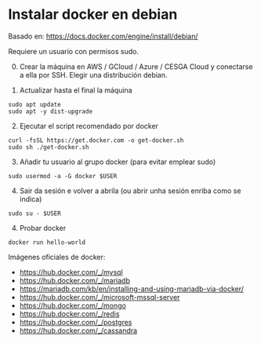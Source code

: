 # Instalar docker en debian

Basado en: <https://docs.docker.com/engine/install/debian/>

Requiere un usuario con permisos sudo.

0. Crear la máquina en AWS / GCloud / Azure / CESGA Cloud y conectarse a ella por SSH. Elegir una distribución debian.

1. Actualizar hasta el final la máquina

~~~~
sudo apt update
sudo apt -y dist-upgrade
~~~~

2. Ejecutar el script recomendado por docker

~~~~
curl -fsSL https://get.docker.com -o get-docker.sh
sudo sh ./get-docker.sh
~~~~

3. Añadir tu usuario al grupo docker (para evitar emplear sudo)

~~~~
sudo usermod -a -G docker $USER
~~~~

4. Sair da sesión e volver a abrila (ou abrir unha sesión enriba como se indica)

~~~~
sudo su - $USER
~~~~

4. Probar docker
~~~~
docker run hello-world
~~~~

Imágenes oficiales de docker:

- https://hub.docker.com/_/mysql
- https://hub.docker.com/_/mariadb
- https://mariadb.com/kb/en/installing-and-using-mariadb-via-docker/
- https://hub.docker.com/_/microsoft-mssql-server
- https://hub.docker.com/_/mongo
- https://hub.docker.com/_/redis
- https://hub.docker.com/_/postgres
- https://hub.docker.com/_/cassandra